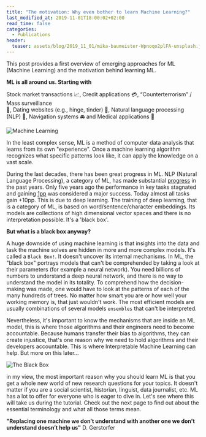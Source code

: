 ```yaml
---
title: "The motivation: Why even bother to learn Machine Learning?"
last_modified_at: 2019-11-01T18:00:02+02:00
read_time: false
categories:
  - Publications
header:
  teaser: assets/blog/2019_11_01/mika-baumeister-Wpnoqo2plFA-unsplash.jpg
---
```



This post provides a first overview of emerging approaches for ML (Machine Learning) and the motivation behind learning ML.


**ML is all around us. Starting with**

Stock market transactions :chart_with_upwards_trend:, Credit applications :credit_card:, “Counterterrorism” / Mass surveillance  
:mag_right:, Dating websites (e.g., hinge, tinder) :couple_with_heart:, Natural language processing (NLP) :speech_balloon:, Navigation systems :oncoming_automobile: and Medical applications :pill: 

![Machine Learning](/blob/master/assets/blog/2019_11_01/5Q5OC.png)

In the least complex sense, ML is a method of computer data analysis that learns from its own "experience". Once a machine learning algorithm recognizes what specific patterns look like, it can apply the knowledge on a vast scale.

During the last decades, there has been great progress in ML. NLP (Natural Language Processing), a category of ML, has made substantial [progress](https://ruder.io/tracking-progress-nlp/) in the past years.
Only five years ago the performance in key tasks stagnated and gaining [1pp](https://en.wikipedia.org/wiki/PP_(complexity)) was considered a major success. Today almost all tasks gain +10pp. This is due to deep learning. The training of deep learning, that is a category of ML, is based on word/sentence/character embeddings. Its models are collections of high dimensional vector spaces and there is no interpretation possible. It's a 'black box'.

**But what is a black box anyway?** 

A huge downside of using machine learning is that insights into the data and task the machine solves are hidden in more and more complex models. It's called a `Black Box!`. It doesn't uncover its internal mechanisms. In ML, the "black box" portrays models that can't be comprehended by taking a look at their parameters (for example a neural network). You need billions of numbers to understand a deep neural network, and there is no way to understand the model in its totality.
To comprehend how the decision-making was made, one would have to look at the patterns of each of the many hundreds of trees. No matter how smart you are or how well your working memory is, that just wouldn't work. The most efficient models are usually combinations of several models `ensembles` that can't be interpreted.

Nevertheless, it's important to know the mechanisms that are inside an ML model, this is where those algorithms and their engineers need to become accountable. Because humans transfer their bias to algorithms, they can create injustice, that's one reason why we need to hold algorithms and their developers accountable. This is where Interpretable Machine Learning can help. But more on this later...

![The Black Box](/blob/master/assets/blog/2019_11_01/P1WaO.png)

in my view, the most important reason why you should learn ML is that you get a whole new world of new research questions for your topics. It doesn't matter if you are a social scientist, historian, linguist, data journalist, etc. ML has a lot to offer for everyone who is eager to dive in. Let's see where this will take us during the tutorial.
Check out the next page to find out about the essential terminology and what all those terms mean.

**"Replacing one machine we don’t understand with another one we don’t understand doesn’t help us"**
D. Gerstorfer
